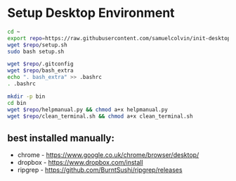 # Setup Desktop Environment

```bash
cd ~
export repo=https://raw.githubusercontent.com/samuelcolvin/init-desktop/master
wget $repo/setup.sh
sudo bash setup.sh

wget $repo/.gitconfig
wget $repo/bash_extra
echo ". bash_extra" >> .bashrc
. .bashrc

mkdir -p bin
cd bin
wget $repo/helpmanual.py && chmod a+x helpmanual.py
wget $repo/clean_terminal.sh && chmod a+x clean_terminal.sh
```

## best installed manually:

* chrome - https://www.google.co.uk/chrome/browser/desktop/
* dropbox - https://www.dropbox.com/install
* ripgrep - https://github.com/BurntSushi/ripgrep/releases
